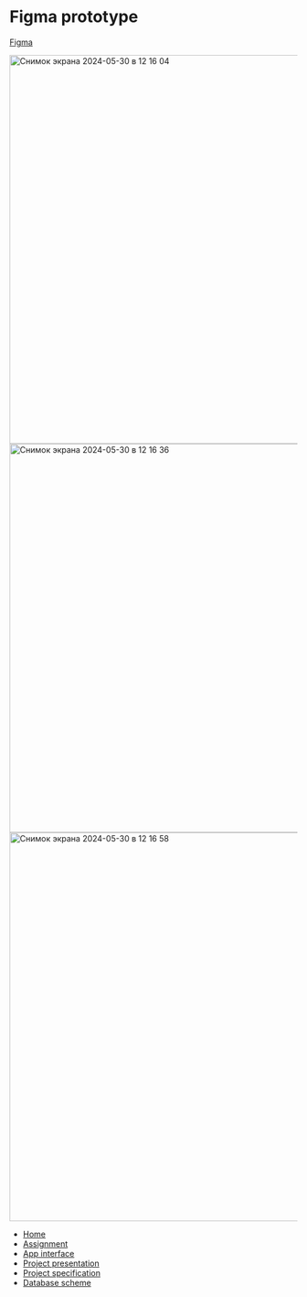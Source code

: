 # Figma prototype
[Figma](https://www.figma.com/design/ggkck9DdSH8zPiTisP3AXP/Untitled?node-id=0-1)  

<img width="680" alt="Снимок экрана 2024-05-30 в 12 16 04" src="https://github.com/fpmi-tp2024/tpmp-gpd-lab10-hryakopluxi/assets/60287872/d57835af-15ee-4160-9ba4-0caed0a2634d">
<img width="680" alt="Снимок экрана 2024-05-30 в 12 16 36" src="https://github.com/fpmi-tp2024/tpmp-gpd-lab10-hryakopluxi/assets/60287872/631ccfda-62a8-45c8-8318-c235aa4d9120">
<img width="680" alt="Снимок экрана 2024-05-30 в 12 16 58" src="https://github.com/fpmi-tp2024/tpmp-gpd-lab10-hryakopluxi/assets/60287872/dc0eec78-6e5a-44cc-abd6-547362fb436f">

<link rel="stylesheet" href="/assets/css/style.scss">

<div class="sidebar">
    <ul>
        <li><a href="https://fpmi-tp2024.github.io/tpmp-gpd-lab10-hryakopluxi/index.html">Home</a></li>
        <li><a href="https://fpmi-tp2024.github.io/tpmp-gpd-lab10-hryakopluxi/assignment.html">Assignment</a></li>
        <li><a href="https://fpmi-tp2024.github.io/tpmp-gpd-lab10-hryakopluxi/interface.html">App interface</a></li>
        <li><a href="https://fpmi-tp2024.github.io/tpmp-gpd-lab10-hryakopluxi/presentation.html">Project presentation</a></li>
        <li><a href="https://fpmi-tp2024.github.io/tpmp-gpd-lab10-hryakopluxi/specification.html">Project specification</a></li>
        <li><a href="https://fpmi-tp2024.github.io/tpmp-gpd-lab10-hryakopluxi/database.html">Database scheme</a></li>
    </ul>
</div>
